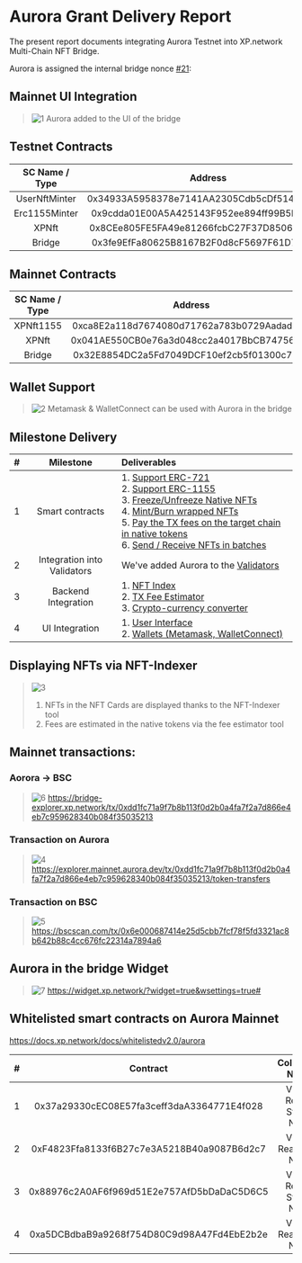 # Aurora Grant Delivery Report

The present report documents integrating Aurora Testnet into XP.network Multi-Chain NFT Bridge.

Aurora is assigned the internal bridge nonce [#21](https://github.com/XP-NETWORK/xpjs/blob/0d6118234d4a9656bba1d9b55a9be38e527ddffb/src/consts.ts#L138):

## Mainnet UI Integration

>![1](assets/1.png)
>Aurora added to the UI of the bridge

## Testnet Contracts
| SC Name / Type | Address|
|:-:|:-:|
|UserNftMinter|0x34933A5958378e7141AA2305Cdb5cDf514896035|
|Erc1155Minter|0x9cdda01E00A5A425143F952ee894ff99B5F7999F|
|XPNft|0x8CEe805FE5FA49e81266fcbC27F37D85062c1707|
|Bridge|0x3fe9EfFa80625B8167B2F0d8cF5697F61D77e4a2|

## Mainnet Contracts
| SC Name / Type | Address|
|:-:|:-:|
|XPNft1155|0xca8E2a118d7674080d71762a783b0729AadadD42|
|XPNft|0x041AE550CB0e76a3d048cc2a4017BbCB74756b43|
|Bridge|0x32E8854DC2a5Fd7049DCF10ef2cb5f01300c7B47|

## Wallet Support
>![2](assets/2.png)
>Metamask & WalletConnect can be used with Aurora in the bridge

## Milestone Delivery

|#|Milestone|Deliverables|
|:-:|:-:|:-|
|1|Smart contracts|1. [Support ERC-721](https://github.com/XP-NETWORK/XP.network-HECO-Migration/blob/dist/dist/BridgeNFT.d.ts)<br/>2. [Support ERC-1155](https://github.com/XP-NETWORK/XP.network-HECO-Migration/blob/dist/dist/Erc1155Minter.d.ts)<br/>3. [Freeze/Unfreeze Native NFTs](https://github.com/XP-NETWORK/XP.network-HECO-Migration/blob/f474704150da557f931e011026d0c033b391bd7a/dist/Minter.d.ts#L160)<br/>4. [Mint/Burn wrapped NFTs](https://github.com/XP-NETWORK/XP.network-HECO-Migration/blob/f474704150da557f931e011026d0c033b391bd7a/dist/Minter.d.ts#L160)<br/>5. [Pay the TX fees on the target chain in native tokens](https://github.com/XP-NETWORK/XP.network-HECO-Migration/blob/f474704150da557f931e011026d0c033b391bd7a/dist/Minter.d.ts#L295)<br/>6. [Send / Receive NFTs in batches](https://github.com/XP-NETWORK/XP.network-HECO-Migration/blob/dist/dist/BridgeNFTBatch.d.ts)|
|2|Integration into Validators|We've added Aurora to the [Validators](https://github.com/XP-NETWORK/migration-validator/search?q=Aurora)|
|3|Backend Integration|1. [NFT Index](#displaying-nfts-via-nft-indexer)<br/>2. [TX Fee Estimator]()<br/>3. [Crypto-currency converter]()|
|4|UI Integration|1. [User Interface](#mainnet-ui-integration)<br/>2. [Wallets (Metamask, WalletConnect)](#wallet-support)|

## Displaying NFTs via NFT-Indexer

>![3](assets/3.png)
>1. NFTs in the NFT Cards are displayed thanks to the NFT-Indexer tool
>2. Fees are estimated in the native tokens via the fee estimator tool

## Mainnet transactions:

### Aorora -> BSC
>![6](assets/6.png)
> https://bridge-explorer.xp.network/tx/0xdd1fc71a9f7b8b113f0d2b0a4fa7f2a7d866e4eb7c959628340b084f35035213

### Transaction on Aurora

>![4](assets/4.png)
> https://explorer.mainnet.aurora.dev/tx/0xdd1fc71a9f7b8b113f0d2b0a4fa7f2a7d866e4eb7c959628340b084f35035213/token-transfers

### Transaction on BSC

>![5](assets/5.png)
> https://bscscan.com/tx/0x6e000687414e25d5cbb7fcf78f5fd3321ac8b642b88c4cc676fc22314a7894a6

## Aurora in the bridge Widget

>![7](assets/7.png)
> https://widget.xp.network/?widget=true&wsettings=true#

## Whitelisted smart contracts on Aurora Mainnet

https://docs.xp.network/docs/whitelistedv2.0/aurora

|#|Contract|Collection Name|
|:-:|:-:|:-:|
|1|0x37a29330cEC08E57fa3ceff3daA3364771E4f028|Virtual Reality Stable NFTs|
|2|0xF4823Ffa8133f6B27c7e3A5218B40a9087B6d2c7|Virtual Reality 3D NFTs|
|3|0x88976c2A0AF6f969d51E2e757AfD5bDaDaC5D6C5|Virtual Reality Stable NFTs|
|4|0xa5DCBdbaB9a9268f754D80C9d98A47Fd4EbE2b2e|Virtual Reality 3D NFTs|

